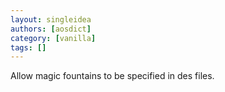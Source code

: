 ```yaml
---
layout: singleidea
authors: [aosdict]
category: [vanilla]
tags: []
---
```

Allow magic fountains to be specified in des files.
